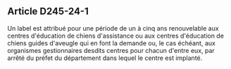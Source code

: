## Article D245-24-1


Un label est attribué pour une période de un à cinq ans renouvelable aux centres d'éducation de chiens
d'assistance ou aux centres d'éducation de chiens guides d'aveugle qui en font la demande ou, le cas échéant,
aux organismes gestionnaires desdits centres pour chacun d'entre eux, par arrêté du préfet du département
dans lequel le centre est implanté.

